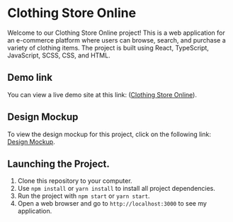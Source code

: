 # Clothing Store Online

Welcome to our Clothing Store Online project! This is a web application for an e-commerce platform where users can browse, search, and purchase a variety of clothing items. The project is built using React, TypeScript, JavaScript, SCSS, CSS, and HTML.

## Demo link

You can view a live demo site at this link:  ([Clothing Store Online](https://andriiyelieva.github.io/wga-test-task/)).

 ## Design Mockup

To view the design mockup for this project, click on the following link:  [Design Mockup](https://www.figma.com/file/4vbDQUj7q8rW6y4vtaLPgi/Fashion-Landing-Page-Template?type=design&node-id=1-3&mode=design&t=mEUggZWLEbG2InAJ-0).


## Launching the Project.

1. Clone this repository to your computer.
2. Use `npm install` or `yarn install` to install all project dependencies.
3. Run the project with `npm start` or `yarn start`.
4. Open a web browser and go to `http://localhost:3000` to see my application.